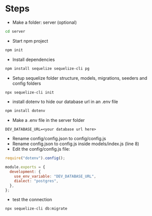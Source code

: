 # Steps

- Make a folder: server (optional)

```bash
cd server
```

- Start npm project

```bash
npm init
```

- Install dependencies

```bash
npm install sequelize sequelize-cli pg
```

- Setup sequelize folder structure, models, migrations, seeders and config folders

```bash
npx sequelize-cli init
```

- install dotenv to hide our database url in an .env file

```bash
npm install dotenv
```

- Make a .env file in the server folder

```text
DEV_DATABASE_URL=<your database url here>
```

- Rename config/config.json to config/config.js
- Rename config.json to config.js inside models/index.js (line 8)
- Edit the config/config.js file:

```js
require("dotenv").config();

module.exports = {
  development: {
    use_env_variable: "DEV_DATABASE_URL",
    dialect: "postgres",
  },
};
```

- test the connection

```bash
npx sequelize-cli db:migrate
```
